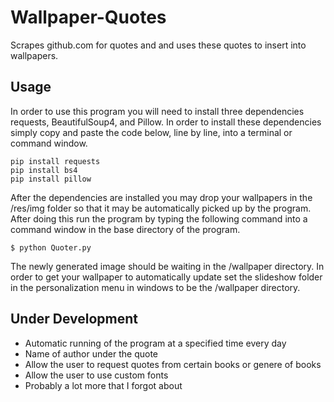 # Wallpaper-Quotes
Scrapes github.com for quotes and and uses these quotes to insert into wallpapers.

## Usage
In order to use this program you will need to install three dependencies requests, BeautifulSoup4, and Pillow. In order to install these dependencies simply copy and paste the code below, line by line, into a terminal or command window.
```
pip install requests
pip install bs4
pip install pillow
```
After the dependencies are installed you may drop your wallpapers in the /res/img folder so that it may be automatically picked up by the program. After doing this run the program by typing the following command into a command window in the base directory of the program.
```
$ python Quoter.py
```
The newly generated image should be waiting in the /wallpaper directory. In order to get your wallpaper to automatically update set the slideshow folder in the personalization menu in windows to be the /wallpaper directory.
## Under Development
* Automatic running of the program at a specified time every day
* Name of author under the quote
* Allow the user to request quotes from certain books or genere of books
* Allow the user to use custom fonts
* Probably a lot more that I forgot about
